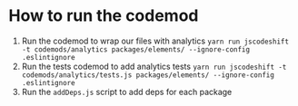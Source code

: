 # How to run the codemod

1. Run the codemod to wrap our files with analytics
`yarn run jscodeshift -t codemods/analytics packages/elements/ --ignore-config .eslintignore`
2. Run the tests codemod to add analytics tests
`yarn run jscodeshift -t codemods/analytics/tests.js packages/elements/ --ignore-config .eslintignore`
3. Run the `addDeps.js` script to add deps for each package
